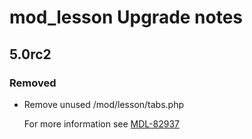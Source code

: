 # mod_lesson Upgrade notes

## 5.0rc2

### Removed

- Remove unused /mod/lesson/tabs.php

  For more information see [MDL-82937](https://tracker.moodle.org/browse/MDL-82937)

